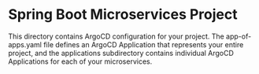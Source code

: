 # Spring Boot Microservices Project

This directory contains ArgoCD configuration for your project. The app-of-apps.yaml file defines an ArgoCD Application that represents your entire project, and the applications subdirectory contains individual ArgoCD Applications for each of your microservices.
